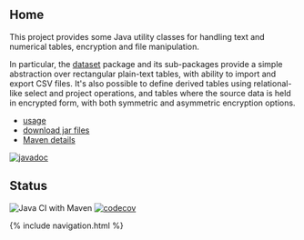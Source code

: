 ## Home

This project provides some Java utility classes for handling text and numerical tables, encryption and file manipulation.

In particular, the [dataset](https://javadoc.io/static/com.github.stacs-srg/ciesvium/1.0.0/index.html?uk/ac/standrews/cs/utilities/dataset/DataSet.html) package and its sub-packages provide a simple abstraction over rectangular plain-text tables, with ability to import and export CSV files. It's also possible to define derived tables using relational-like select and project operations, and tables where the source data is held in encrypted form, with both symmetric and asymmetric encryption options.

* [usage](usage/)
* [download jar files](https://repo1.maven.org/maven2/com/github/stacs-srg/ciesvium/1.0.0/)
* [Maven details](https://github.com/stacs-srg/ciesvium/blob/master/README.md)

[![javadoc](https://javadoc.io/badge2/com.github.stacs-srg/ciesvium/javadoc.svg)](https://javadoc.io/doc/com.github.stacs-srg/ciesvium)

## Status

![Java CI with Maven](https://github.com/stacs-srg/ciesvium/workflows/Java%20CI%20with%20Maven/badge.svg) [![codecov](https://codecov.io/gh/stacs-srg/ciesvium/branch/master/graph/badge.svg)](https://codecov.io/gh/stacs-srg/ciesvium)

{% include navigation.html %}